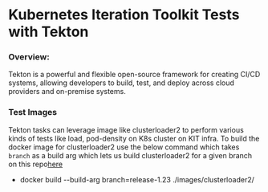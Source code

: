 # Kubernetes Iteration Toolkit Tests with Tekton

### Overview:
Tekton is a powerful and flexible open-source framework for creating CI/CD systems, allowing developers to build, test, and deploy across cloud providers and on-premise systems.



### Test Images

Tekton tasks can leverage image like clusterloader2 to perform various kinds of tests like load, pod-density on K8s cluster on KIT infra. 
To build the docker image for clusterloader2 use the below command which takes `branch` as a build arg which lets us build clusterloader2 for a given branch on this repo[here](https://github.com/kubernetes/perf-tests/tree/master/clusterloader2)

- docker build --build-arg branch=release-1.23 ./images/clusterloader2/